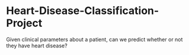 # Heart-Disease-Classification-Project
Given clinical parameters about a patient, can we predict whether or not they have heart disease?
